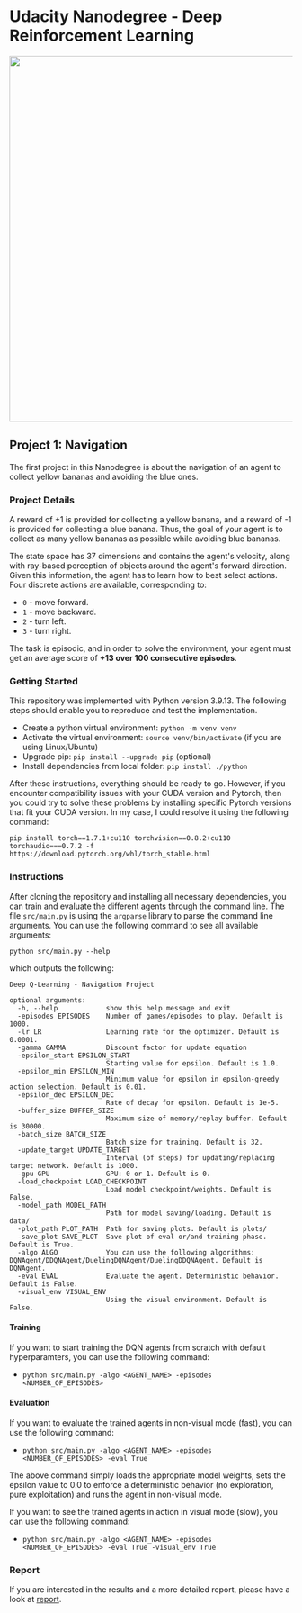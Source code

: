 # Udacity Nanodegree - Deep Reinforcement Learning

<img src="img/banana.gif" width="650">

## Project 1: Navigation

The first project in this Nanodegree is about the navigation of an agent to collect yellow bananas and avoiding the blue ones.


### Project Details

A reward of +1 is provided for collecting a yellow banana, and a reward of -1 is provided for collecting a blue banana. Thus, the goal of your agent is to collect as many yellow bananas as possible while avoiding blue bananas.

The state space has 37 dimensions and contains the agent's velocity, along with ray-based perception of objects around the agent's forward direction. Given this information, the agent has to learn how to best select actions. Four discrete actions are available, corresponding to:

- `0` - move forward.
- `1` - move backward.
- `2` - turn left.
- `3` - turn right.

The task is episodic, and in order to solve the environment, your agent must get an average score of **+13 over 100 consecutive episodes**.



### Getting Started

This repository was implemented with Python version 3.9.13. The following steps should enable you to reproduce and test  the implementation.

- Create a python virtual environment: ``python -m venv venv``
- Activate the virtual environment: ``source venv/bin/activate`` (if you are using Linux/Ubuntu)
- Upgrade pip: ``pip install --upgrade pip`` (optional)
- Install dependencies from local folder: ``pip install ./python``

After these instructions, everything should be ready to go. However, if you encounter compatibility issues with your CUDA version and Pytorch, then you could try to solve these problems by installing specific Pytorch versions that fit your CUDA version. In my case, I could resolve it using the following command:

``pip install torch==1.7.1+cu110 torchvision==0.8.2+cu110 torchaudio===0.7.2 -f https://download.pytorch.org/whl/torch_stable.html``


### Instructions

After cloning the repository and installing all necessary dependencies, you can train and evaluate the different agents through the command line. The file ``src/main.py`` is using the ``argparse`` library to parse the command line arguments. You can use the following command to see all available arguments:

``python src/main.py --help``

which outputs the following:

```
Deep Q-Learning - Navigation Project

optional arguments:
  -h, --help            show this help message and exit
  -episodes EPISODES    Number of games/episodes to play. Default is 1000.
  -lr LR                Learning rate for the optimizer. Default is 0.0001.
  -gamma GAMMA          Discount factor for update equation
  -epsilon_start EPSILON_START
                        Starting value for epsilon. Default is 1.0.
  -epsilon_min EPSILON_MIN
                        Minimum value for epsilon in epsilon-greedy action selection. Default is 0.01.
  -epsilon_dec EPSILON_DEC
                        Rate of decay for epsilon. Default is 1e-5.
  -buffer_size BUFFER_SIZE
                        Maximum size of memory/replay buffer. Default is 30000.
  -batch_size BATCH_SIZE
                        Batch size for training. Default is 32.
  -update_target UPDATE_TARGET
                        Interval (of steps) for updating/replacing target network. Default is 1000.
  -gpu GPU              GPU: 0 or 1. Default is 0.
  -load_checkpoint LOAD_CHECKPOINT
                        Load model checkpoint/weights. Default is False.
  -model_path MODEL_PATH
                        Path for model saving/loading. Default is data/
  -plot_path PLOT_PATH  Path for saving plots. Default is plots/
  -save_plot SAVE_PLOT  Save plot of eval or/and training phase. Default is True.
  -algo ALGO            You can use the following algorithms: DQNAgent/DDQNAgent/DuelingDQNAgent/DuelingDDQNAgent. Default is DQNAgent.
  -eval EVAL            Evaluate the agent. Deterministic behavior. Default is False.
  -visual_env VISUAL_ENV
                        Using the visual environment. Default is False.
```


#### Training

If you want to start training the DQN agents from scratch with default hyperparamters, you can use the following command:

- ``python src/main.py -algo <AGENT_NAME> -episodes <NUMBER_OF_EPISODES>``

#### Evaluation

If you want to evaluate the trained agents in non-visual mode (fast), you can use the following command:

- ``python src/main.py -algo <AGENT_NAME> -episodes <NUMBER_OF_EPISODES> -eval True``

The above command simply loads the appropriate model weights, sets the epsilon value to 0.0 to enforce a deterministic behavior (no exploration, pure exploitation) and runs the agent in non-visual mode.

If you want to see the trained agents in action in visual mode (slow), you can use the following command:

- ``python src/main.py -algo <AGENT_NAME> -episodes <NUMBER_OF_EPISODES> -eval True -visual_env True``


### Report

If you are interested in the results and a more detailed report, please have a look at [report](REPORT.md).